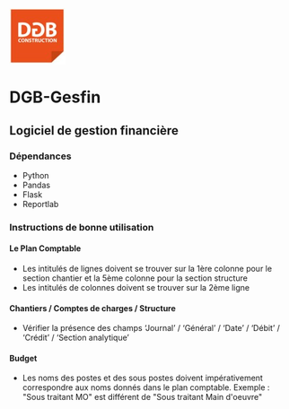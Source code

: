 
![DGB LOGO](https://github.com/vidanm/DGB-Gestion/blob/master/images/DGB.jpeg)
# DGB-Gesfin
## Logiciel de gestion financière

### Dépendances
- Python
- Pandas
- Flask
- Reportlab

### Instructions de bonne utilisation

#### Le Plan Comptable
- Les intitulés de lignes doivent se trouver sur la 1ère colonne pour le section chantier et la 5ème colonne pour la section structure
- Les intitulés de colonnes doivent se trouver sur la 2ème ligne

#### Chantiers / Comptes de charges / Structure
- Vérifier la présence des champs ‘Journal’ / ‘Général’ / ‘Date’ / ‘Débit’ / ‘Crédit’ / ‘Section analytique’

#### Budget
- Les noms des postes et des sous postes doivent impérativement correspondre aux noms donnés dans le plan
comptable. Exemple : "Sous traitant MO" est différent de "Sous traitant Main d'oeuvre"
